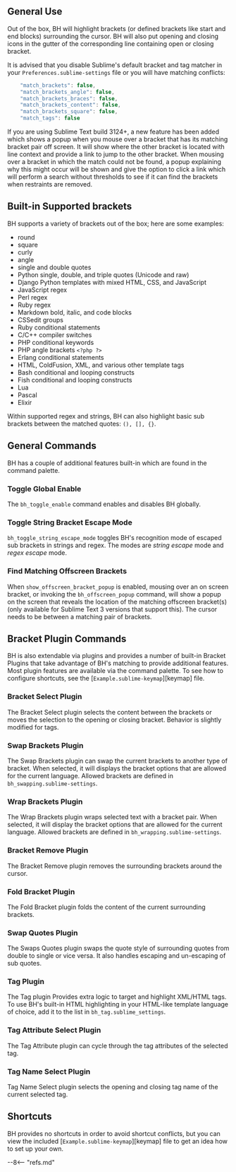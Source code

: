 ## General Use

Out of the box, BH will highlight brackets (or defined brackets like start and end blocks) surrounding the cursor.  BH will also put opening and closing icons in the gutter of the corresponding line containing open or closing bracket.

It is advised that you disable Sublime's default bracket and tag matcher in your `Preferences.sublime-settings` file or you will have matching conflicts:

```js
    "match_brackets": false,
    "match_brackets_angle": false,
    "match_brackets_braces": false,
    "match_brackets_content": false,
    "match_brackets_square": false,
    "match_tags": false
```

If you are using Sublime Text build 3124+, a new feature has been added which shows a popup when you mouse over a bracket that has its matching bracket pair off screen.  It will show where the other bracket is located with line context and provide a link to jump to the other bracket.  When mousing over a bracket in which the match could not be found, a popup explaining why this might occur will be shown and give the option to click a link which will perform a search without thresholds to see if it can find the brackets when restraints are removed.

## Built-in Supported brackets

BH supports a variety of brackets out of the box; here are some examples:

- round
- square
- curly
- angle
- single and double quotes
- Python single, double, and triple quotes (Unicode and raw)
- Django Python templates with mixed HTML, CSS, and JavaScript
- JavaScript regex
- Perl regex
- Ruby regex
- Markdown bold, italic, and code blocks
- CSSedit groups
- Ruby conditional statements
- C/C++ compiler switches
- PHP conditional keywords
- PHP angle brackets `<?php ?>`
- Erlang conditional statements
- HTML, ColdFusion, XML, and various other template tags
- Bash conditional and looping constructs
- Fish conditional and looping constructs
- Lua
- Pascal
- Elixir

Within supported regex and strings, BH can also highlight basic sub brackets between the matched quotes: `(), [], {}`.

## General Commands

BH has a couple of additional features built-in which are found in the command palette.

### Toggle Global Enable

The `bh_toggle_enable` command enables and disables BH globally.

### Toggle String Bracket Escape Mode

`bh_toggle_string_escape_mode` toggles BH's recognition mode of escaped sub brackets in strings and regex.  The modes are *string escape* mode and *regex escape* mode.

### Find Matching Offscreen Brackets

When `show_offscreen_bracket_popup` is enabled, mousing over an on screen bracket, or invoking the `bh_offscreen_popup` command, will show a popup on the screen that reveals the location of the matching offscreen bracket(s) (only available for Sublime Text 3 versions that support this).  The cursor needs to be between a matching pair of brackets.

## Bracket Plugin Commands

BH is also extendable via plugins and provides a number of built-in Bracket Plugins that take advantage of BH's matching to provide additional features.  Most plugin features are available via the command palette.  To see how to configure shortcuts, see the [`Example.sublime-keymap`][keymap] file.

### Bracket Select Plugin

The Bracket Select plugin selects the content between the brackets or moves the selection to the opening or closing bracket.  Behavior is slightly modified for tags.

### Swap Brackets Plugin

The Swap Brackets plugin can swap the current brackets to another type of bracket.  When selected, it will displays the bracket options that are allowed for the current language.  Allowed brackets are defined in `bh_swapping.sublime-settings`.

### Wrap Brackets Plugin

The Wrap Brackets plugin wraps selected text with a bracket pair.  When selected, it will display the bracket options that are allowed for the current language.  Allowed brackets are defined in `bh_wrapping.sublime-settings`.

### Bracket Remove Plugin

The Bracket Remove plugin removes the surrounding brackets around the cursor.

### Fold Bracket Plugin

The Fold Bracket plugin folds the content of the current surrounding brackets.

### Swap Quotes Plugin

The Swaps Quotes plugin swaps the quote style of surrounding quotes from double to single or vice versa.  It also handles escaping and un-escaping of sub quotes.

### Tag Plugin

The Tag plugin Provides extra logic to target and highlight XML/HTML tags.  To use BH's built-in HTML highlighting in your HTML-like template language of choice, add it to the list in `bh_tag.sublime_settings`.

### Tag Attribute Select Plugin

The Tag Attribute plugin can cycle through the tag attributes of the selected tag.

### Tag Name Select Plugin

Tag Name Select plugin selects the opening and closing tag name of the current selected tag.

## Shortcuts

BH provides no shortcuts in order to avoid shortcut conflicts, but you can view the included [`Example.sublime-keymap`][keymap] file to get an idea how to set up your own.

--8<-- "refs.md"
